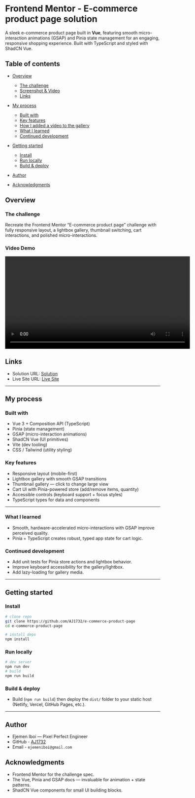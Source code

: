 # Frontend Mentor - E-commerce product page solution

A sleek e-commerce product page built in **Vue**, featuring smooth micro-interaction animations (GSAP) and Pinia state management for an engaging, responsive shopping experience. Built with TypeScript and styled with ShadCN Vue.

## Table of contents

* [Overview](#overview)

  * [The challenge](#the-challenge)
  * [Screenshot & Video](#screenshot--video)
  * [Links](#links)
* [My process](#my-process)

  * [Built with](#built-with)
  * [Key features](#key-features)
  * [How I added a video to the gallery](#how-i-added-a-video-to-the-gallery)
  * [What I learned](#what-i-learned)
  * [Continued development](#continued-development)
* [Getting started](#getting-started)

  * [Install](#install)
  * [Run locally](#run-locally)
  * [Build & deploy](#build--deploy)
* [Author](#author)
* [Acknowledgments](#acknowledgments)

## Overview

### The challenge

Recreate the Frontend Mentor “E-commerce product page” challenge with fully responsive layout, a lightbox gallery, thumbnail switching, cart interactions, and polished micro-interactions.

### Video Demo

<video src="public/videos/e-commerce-product-page-demo.mp4" autoplay loop controls width="600">
  Your browser does not support the video tag.
</video>

## Links

* Solution URL: [Solution](https://github.com/AJ1732/e-commerce-product-page)
* Live Site URL: [Live Site](https://1732-product-page.netlify.app/)

---

## My process

### Built with

* Vue 3 + Composition API (TypeScript)
* Pinia (state management)
* GSAP (micro-interaction animations)
* ShadCN Vue (UI primitives)
* Vite (dev tooling)
* CSS / Tailwind (utility styling)

### Key features

* Responsive layout (mobile-first)
* Lightbox gallery with smooth GSAP transitions
* Thumbnail gallery — click to change large view
* Cart UI with Pinia-powered store (add/remove items, quantity)
* Accessible controls (keyboard support + focus styles)
* TypeScript types for data and components

---

### What I learned

* Smooth, hardware-accelerated micro-interactions with GSAP improve perceived quality.
* Pinia + TypeScript creates robust, typed app state for cart logic.

### Continued development

* Add unit tests for Pinia store actions and lightbox behavior.
* Improve keyboard accessibility for the gallery/lightbox.
* Add lazy-loading for gallery media.

---

## Getting started

### Install

```bash
# clone repo
git clone https://github.com/AJ1732/e-commerce-product-page
cd e-commerce-product-page

# install deps
npm install
```

### Run locally

```bash
# dev server
npm run dev
# build
npm run build
```

### Build & deploy

* Build (`npm run build`) then deploy the `dist/` folder to your static host (Netlify, Vercel, GitHub Pages, etc.).

---

## Author

* Ejemen Iboi — Pixel Perfect Engineer
* GitHub - [AJ1732](https://github.com/AJ1732)
* Email - `ejemeniboi@gmail.com`

## Acknowledgments

* Frontend Mentor for the challenge spec.
* The Vue, Pinia and GSAP docs — invaluable for animation + state patterns.
* ShadCN Vue components for small UI building blocks.
